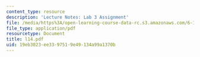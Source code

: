 ```yaml
---
content_type: resource
description: 'Lecture Notes: Lab 3 Assignment'
file: /media/https%3A/open-learning-course-data-rc.s3.amazonaws.com/6-111-introductory-digital-systems-laboratory-fall-2002/19eb3023ee3397519e49134a99a1370b_l14.pdf
file_type: application/pdf
resourcetype: Document
title: l14.pdf
uid: 19eb3023-ee33-9751-9e49-134a99a1370b
---
```

